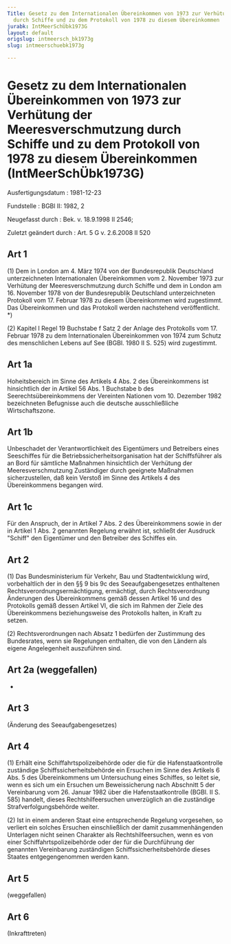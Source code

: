 ```yaml
---
Title: Gesetz zu dem Internationalen Übereinkommen von 1973 zur Verhütung der Meeresverschmutzung
  durch Schiffe und zu dem Protokoll von 1978 zu diesem Übereinkommen
jurabk: IntMeerSchÜbk1973G
layout: default
origslug: intmeersch_bk1973g
slug: intmeerschuebk1973g

---
```


# Gesetz zu dem Internationalen Übereinkommen von 1973 zur Verhütung der Meeresverschmutzung durch Schiffe und zu dem Protokoll von 1978 zu diesem Übereinkommen (IntMeerSchÜbk1973G)

Ausfertigungsdatum
:   1981-12-23

Fundstelle
:   BGBl II: 1982, 2

Neugefasst durch
:   Bek. v. 18.9.1998 II 2546;

Zuletzt geändert durch
:   Art. 5 G v. 2.6.2008 II 520


## Art 1

(1) Dem in London am 4. März 1974 von der Bundesrepublik Deutschland
unterzeichneten Internationalen Übereinkommen vom 2. November 1973 zur
Verhütung der Meeresverschmutzung durch Schiffe und dem in London am
16\. November 1978 von der Bundesrepublik Deutschland unterzeichneten
Protokoll vom 17. Februar 1978 zu diesem Übereinkommen wird
zugestimmt. Das Übereinkommen und das Protokoll werden nachstehend
veröffentlicht. \*)

(2) Kapitel I Regel 19 Buchstabe f Satz 2 der Anlage des Protokolls
vom 17. Februar 1978 zu dem Internationalen Übereinkommen von 1974 zum
Schutz des menschlichen Lebens auf See (BGBl. 1980 II S. 525) wird
zugestimmt.


## Art 1a

Hoheitsbereich im Sinne des Artikels 4 Abs. 2 des Übereinkommens ist
hinsichtlich der in Artikel 56 Abs. 1 Buchstabe b des
Seerechtsübereinkommens der Vereinten Nationen vom 10. Dezember 1982
bezeichneten Befugnisse auch die deutsche ausschließliche
Wirtschaftszone.


## Art 1b

Unbeschadet der Verantwortlichkeit des Eigentümers und Betreibers
eines Seeschiffes für die Betriebssicherheitsorganisation hat der
Schiffsführer als an Bord für sämtliche Maßnahmen hinsichtlich der
Verhütung der Meeresverschmutzung Zuständiger durch geeignete
Maßnahmen sicherzustellen, daß kein Verstoß im Sinne des Artikels 4
des Übereinkommens begangen wird.


## Art 1c

Für den Anspruch, der in Artikel 7 Abs. 2 des Übereinkommens sowie in
der in Artikel 1 Abs. 2 genannten Regelung erwähnt ist, schließt der
Ausdruck "Schiff" den Eigentümer und den Betreiber des Schiffes ein.


## Art 2

(1) Das Bundesministerium für Verkehr, Bau und Stadtentwicklung wird,
vorbehaltlich der in den §§ 9 bis 9c des Seeaufgabengesetzes
enthaltenen Rechtsverordnungsermächtigung, ermächtigt, durch
Rechtsverordnung Änderungen des Übereinkommens gemäß dessen Artikel 16
und des Protokolls gemäß dessen Artikel VI, die sich im Rahmen der
Ziele des Übereinkommens beziehungsweise des Protokolls halten, in
Kraft zu setzen.

(2) Rechtsverordnungen nach Absatz 1 bedürfen der Zustimmung des
Bundesrates, wenn sie Regelungen enthalten, die von den Ländern als
eigene Angelegenheit auszuführen sind.


## Art 2a (weggefallen)

-


## Art 3

(Änderung des Seeaufgabengesetzes)


## Art 4

(1) Erhält eine Schiffahrtspolizeibehörde oder die für die
Hafenstaatkontrolle zuständige Schiffssicherheitsbehörde ein Ersuchen
im Sinne des Artikels 6 Abs. 5 des Übereinkommens um Untersuchung
eines Schiffes, so leitet sie, wenn es sich um ein Ersuchen um
Beweissicherung nach Abschnitt 5 der Vereinbarung vom 26. Januar 1982
über die Hafenstaatkontrolle (BGBl. II S. 585) handelt, dieses
Rechtshilfeersuchen unverzüglich an die zuständige
Strafverfolgungsbehörde weiter.

(2) Ist in einem anderen Staat eine entsprechende Regelung vorgesehen,
so verliert ein solches Ersuchen einschließlich der damit
zusammenhängenden Unterlagen nicht seinen Charakter als
Rechtshilfeersuchen, wenn es von einer Schiffahrtspolizeibehörde oder
der für die Durchführung der genannten Vereinbarung zuständigen
Schiffssicherheitsbehörde dieses Staates entgegengenommen werden kann.


## Art 5

(weggefallen)


## Art 6

(Inkrafttreten)

